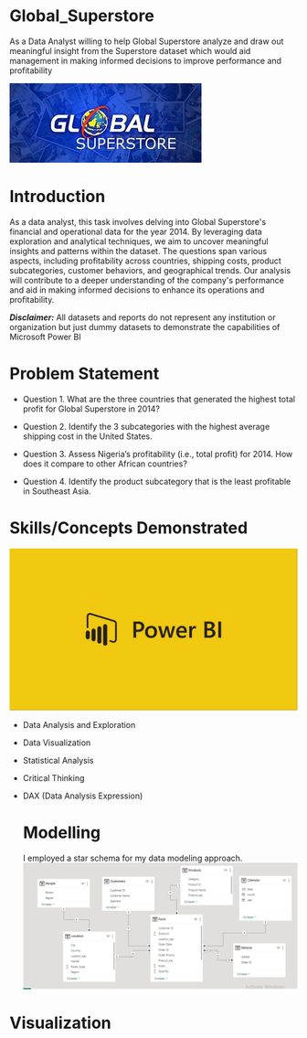 # Global_Superstore
As a Data Analyst willing to help Global Superstore analyze and draw out 
meaningful insight from the Superstore dataset which would aid management in making 
informed decisions to improve performance and profitability

![](logo.jpg)

# Introduction
As a data analyst, this task involves delving into Global Superstore's financial and operational data for the year 2014. By leveraging data exploration and analytical techniques, we aim to uncover meaningful insights and patterns within the dataset. The questions span various aspects, including profitability across countries, shipping costs, product subcategories, customer behaviors, and geographical trends. Our analysis will contribute to a deeper understanding of the company's performance and aid in making informed decisions to enhance its operations and profitability.

**_Disclaimer:_** All datasets and reports do not represent any institution or organization but just dummy datasets to demonstrate the capabilities of Microsoft Power BI

# Problem Statement

- Question 1.
What are the three countries that generated the highest total profit for Global
Superstore in 2014?

- Question 2.
Identify the 3 subcategories with the highest average shipping cost in the United States.

- Question 3.
Assess Nigeria’s profitability (i.e., total profit) for 2014. How does it compare to other
African countries?

- Question 4.
Identify the product subcategory that is the least profitable in Southeast Asia.

# Skills/Concepts Demonstrated

 ![](Power_BI_image.jpg)

- Data Analysis and Exploration
- Data Visualization
- Statistical Analysis
- Critical Thinking
- DAX (Data Analysis Expression)

  # Modelling
  I employed a star schema for my data modeling approach.
 ![](Modelling.PNG)
  
 # Visualization
